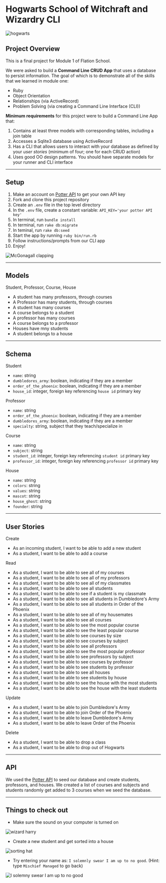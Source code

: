 Hogwarts School of Witchraft and Wizardry CLI
========================

![hogwarts](https://cdn.gbposters.com/media/catalog/product/cache/1/image/9df78eab33525d08d6e5fb8d27136e95/f/p/fp4759-harry-potter-hogwarts-day_1.jpg)

## Project Overview

This is a final project for Module 1 of Flation School.

We were asked to build a **Command Line CRUD App** that uses a database to persist information. The goal of which is to demonstrate all of the skills that we learned in module one:

- Ruby
- Object Orientation
- Relationships (via ActiveRecord)
- Problem Solving (via creating a Command Line Interface (CLI))

**Minimum requirements** for this project were to build a Command Line App that:

1. Contains at least three models with corresponding tables, including a join table
2. Accesses a Sqlite3 database using ActiveRecord
3. Has a CLI that allows users to interact with your database as defined by your _user stories_ (minimum of four; one for each CRUD action)
4. Uses good OO design patterns. You should have separate models for your runner and CLI interface

---

## Setup

1. Make an account on [Potter API](https://www.potterapi.com/) to get your own API key
2. Fork and clone this project repository
3. Create an `.env` file in the top level directory
4. In the `.env` file, create a constant variable: `API_KEY='your potter API key'`
5. In terminal, run `bundle install`
6. In terminal, run `rake db:migrate`
7. In teminal, run `rake db:seed`
8. Start the app by running `ruby bin/run.rb`
9. Follow instructions/prompts from our CLI app
10. Enjoy!

![McGonagall clapping](https://media.giphy.com/media/PXvCWUnmqVdks/giphy.gif)


---

## Models

Student, Professor, Course, House
* A student has many professors, through courses
* A Professor has many students, through courses
* A student has many courses
* A course belongs to a student
* A professor has many courses
* A course belongs to a professor
* Houses have mny students
* A student belongs to a house

---

## Schema

Student
* `name`: string
* `dumbledores_army`: boolean, indicating if they are a member
* `order_of_the_phoenix`: boolean, indicating if they are a member
* `house_id`: integer, foreign key referencing `house id` primary key

Professor
* `name`: string
* `order_of_the_phoenix`: boolean, indicating if they are a member
* `dumbledores_army`: boolean, indicating if they are a member
* `specialty`: string, subject that they teach/specialize in

Course
* `name`: string
* `subject`: string
* `student_id`: integer, foreign key referencing `student id` primary key
* `professor_id`: integer, foreign key referencing `professor id` primary key

House
* `name`: string
* `colors`: string
* `values`: string
* `mascot`: string
* `house_ghost`: string
* `founder`: string

---

## User Stories

Create
* As an incoming student, I want to be able to add a new student
* As a student, I want to be able to add a course

Read
* As a student, I want to be able to see all of my courses
* As a student, I want to be able to see all of my professors
* As a student, I want to be able to see all of my classmates
* As a student, I want to be able to see all students
* As a student, I want to be able to see if a student is my classmate
* As a student, I want to be able to see all students in Dumbledore's Army
* As a student, I want to be able to see all students in Order of the Phoenix
* As a student, I want to be able to see all of my housemates
* As a student, I want to be able to see all courses
* As a student, I want to be able to see the most popular course
* As a student, I want to be able to see the least popular course
* As a student, I want to be able to see courses by size
* As a student, I want to be able to see courses by subject
* As a student, I want to be able to see all professors
* As a student, I want to be able to see the most popular professor
* As a student, I want to be able to see professors by subject
* As a student, I want to be able to see courses by professor
* As a student, I want to be able to see students by professor
* As a student, I want to be able to see all houses
* As a student, I want to be able to see students by house
* As a student, I want to be able to see the house with the most students
* As a student, I want to be able to see the house with the least students

Update
* As a student, I want to be able to join Dumbledore's Army
* As a student, I want to be able to join Order of the Phoenix
* As a student, I want to be able to leave Dumbledore's Army
* As a student, I want to be able to leave Order of the Phoenix

Delete
* As a student, I want to be able to drop a class
* As a student, I want to be able to drop out of Hogwarts

---

## API

We used the [Potter API](https://www.potterapi.com/) to seed our database and create students, professors, and houses. We created a list of courses and subjects and students randomly get added to 3 courses when we seed the database.

---

## Things to check out

* Make sure the sound on your computer is turned on

![wizard harry](https://media.giphy.com/media/eax0rh3OERAYg/giphy.gif)

* Create a new student and get sorted into a house

![sorting hat](https://media.giphy.com/media/Tl2AK8HOHj7SU/giphy.gif)

* Try entering your name as: `I solemnly swear I am up to no good`. (Hint: type `Mischief Managed` to go back)

![I solemny swear I am up to no good](http://giphygifs.s3.amazonaws.com/media/NsXfE1pDj0ZNu/giphy.gif)